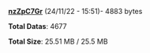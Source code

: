 [**nzZpC7Gr**](/data/nzZpC7Gr.txt) (24/11/22 - 15:51)- 4883 bytes

**Total Datas**: 4677

**Total Size**: 25.51 MB / 25.5 MB
